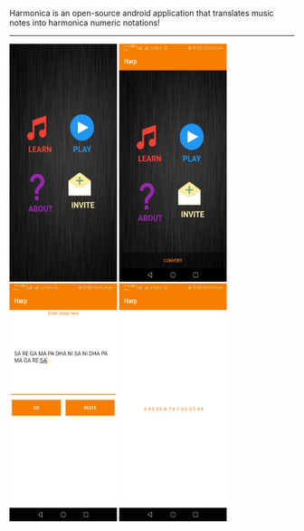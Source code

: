 Harmonica is an open-source android application that translates music notes into harmonica numeric notations!
<HR>
     <p>
<img src="1.jpg"
     alt="Harmonica Application"
     height=420 width=190/>
<img src="2.jpg"
     alt="Harmonica Application"
      height=420 width=190/><img src="3.jpg"
     alt="Harmonica Application"
      height=420 width=190/> <img src="4.jpg"
     alt="Harmonica Application"
      height=420 width=190/>
   

